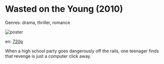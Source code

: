 # Wasted on the Young (2010)

Genres: drama, thriller, romance

![poster](http://image.tmdb.org/t/p/w500/yJkgdID7unIVVC4M2jVD7zjjHbv.jpg)

en:
  [720p](magnet:?xt=urn:btih:EA8F57201E490ABE3BFF5A58D5630DE65F193944&tr=udp://glotorrents.pw:6969/announce&tr=udp://tracker.opentrackr.org:1337/announce&tr=udp://torrent.gresille.org:80/announce&tr=udp://tracker.openbittorrent.com:80&tr=udp://tracker.coppersurfer.tk:6969&tr=udp://tracker.leechers-paradise.org:6969&tr=udp://p4p.arenabg.ch:1337&tr=udp://tracker.internetwarriors.net:1337)
  


When a high school party goes dangerously off the rails, one teenager finds that revenge is just a computer click away.